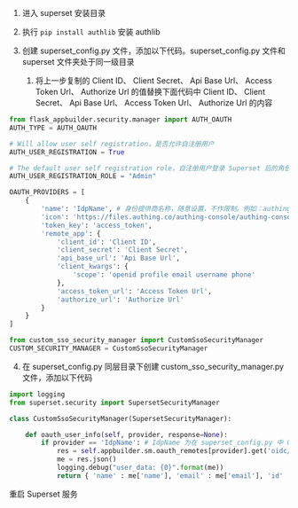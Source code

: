 <IntegrationDetailCard :title="`配置 Superset`">

1. 进入 superset 安装目录

2. 执行 `pip install authlib` 安装 authlib

3. 创建 superset_config.py 文件，添加以下代码。superset_config.py 文件和 superset 文件夹处于同一级目录
    1. 将上一步复制的 Client ID、 Client Secret、 Api Base Url、 Access Token Url、 Authorize Url 的值替换下面代码中 Client ID、 Client Secret、 Api Base Url、 Access Token Url、 Authorize Url 的内容
``` Python
from flask_appbuilder.security.manager import AUTH_OAUTH
AUTH_TYPE = AUTH_OAUTH

# Will allow user self registration，是否允许自注册用户
AUTH_USER_REGISTRATION = True

# The default user self registration role，自注册用户登录 Superset 后的角色
AUTH_USER_REGISTRATION_ROLE = "Admin"

OAUTH_PROVIDERS = [
    {
        'name': 'IdpName', # 身份提供商名称，随意设置，不作限制。例如：authing
        'icon': 'https://files.authing.co/authing-console/authing-console-logo.png',
        'token_key': 'access_token',
        'remote_app': {
            'client_id': 'Client ID', 
            'client_secret': 'Client Secret',
            'api_base_url': 'Api Base Url',
            'client_kwargs': {
                'scope': 'openid profile email username phone'
            },
            'access_token_url': 'Access Token Url',
            'authorize_url': 'Authorize Url'
        }
    }
]

from custom_sso_security_manager import CustomSsoSecurityManager
CUSTOM_SECURITY_MANAGER = CustomSsoSecurityManager
```

4. 在 superset_config.py 同层目录下创建 custom_sso_security_manager.py 文件，添加以下代码
``` Python
import logging
from superset.security import SupersetSecurityManager

class CustomSsoSecurityManager(SupersetSecurityManager):

    def oauth_user_info(self, provider, response=None):
        if provider == 'IdpName': # IdpName 为在 superset_config.py 中 OAUTH_PROVIDERS 下的 name 的值
            res = self.appbuilder.sm.oauth_remotes[provider].get('oidc/me')
            me = res.json()
            logging.debug("user_data: {0}".format(me))
            return { 'name' : me['name'], 'email' : me['email'], 'id' : me['username'], 'username' : me['username'], 'first_name':'', 'last_name':''}
```

重启 Superset 服务

</IntegrationDetailCard>